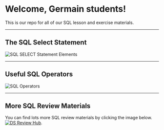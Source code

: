 # Welcome, Germain students!

This is our repo for all of our SQL lesson and exercise materials.

___

## The SQL Select Statement


![SQL SELECT Statement Elements](https://i.pinimg.com/564x/1c/56/71/1c5671e3ddb2d4a9f30d5aac74811cb3.jpg)

___

## Useful SQL Operators

![SQL Operators](https://i.pinimg.com/564x/cf/d7/43/cfd7433698b0ef4bd75e803333df8467.jpg)

___

## More SQL Review Materials

You can find lots more SQL review materials by clicking the image below. [![DS Review Hub](https://i.pinimg.com/564x/bd/a5/99/bda599a6ddb4e30c1e99e649597e6330.jpg)](https://ds-review-hub.github.io/sql_reviews).